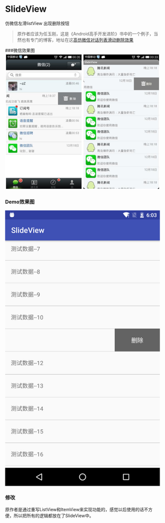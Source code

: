 # SlideView
仿微信左滑listView 出现删除按钮

> 原作者应该为任玉刚，这是《Android高手开发进阶》书中的一个例子，当然也有专门的博客，地址在这[高仿微信对话列表滑动删除效果](http://blog.csdn.net/singwhatiwanna/article/details/17515543)

###微信效果图
![](image/display-1.jpg)
### Demo效果图
![](image/display-2.jpg)

### 修改
原作者是通过重写ListView和ItemView来实现功能的，感觉以后使用的话不方便，所以把所有的逻辑都放在了SlideView中。
